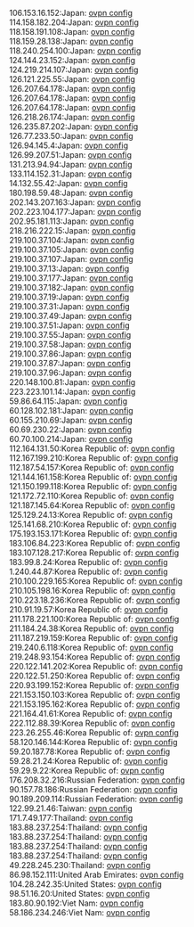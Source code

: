 106.153.16.152:Japan: [ovpn config](vpn/106_153_16_152.ovpn)  
114.158.182.204:Japan: [ovpn config](vpn/114_158_182_204.ovpn)  
118.158.191.108:Japan: [ovpn config](vpn/118_158_191_108.ovpn)  
118.159.28.138:Japan: [ovpn config](vpn/118_159_28_138.ovpn)  
118.240.254.100:Japan: [ovpn config](vpn/118_240_254_100.ovpn)  
124.144.23.152:Japan: [ovpn config](vpn/124_144_23_152.ovpn)  
124.219.214.107:Japan: [ovpn config](vpn/124_219_214_107.ovpn)  
126.121.225.55:Japan: [ovpn config](vpn/126_121_225_55.ovpn)  
126.207.64.178:Japan: [ovpn config](vpn/126_207_64_178.ovpn)  
126.207.64.178:Japan: [ovpn config](vpn/126_207_64_178.ovpn)  
126.207.64.178:Japan: [ovpn config](vpn/126_207_64_178.ovpn)  
126.218.26.174:Japan: [ovpn config](vpn/126_218_26_174.ovpn)  
126.235.87.202:Japan: [ovpn config](vpn/126_235_87_202.ovpn)  
126.77.233.50:Japan: [ovpn config](vpn/126_77_233_50.ovpn)  
126.94.145.4:Japan: [ovpn config](vpn/126_94_145_4.ovpn)  
126.99.207.51:Japan: [ovpn config](vpn/126_99_207_51.ovpn)  
131.213.94.94:Japan: [ovpn config](vpn/131_213_94_94.ovpn)  
133.114.152.31:Japan: [ovpn config](vpn/133_114_152_31.ovpn)  
14.132.55.42:Japan: [ovpn config](vpn/14_132_55_42.ovpn)  
180.198.59.48:Japan: [ovpn config](vpn/180_198_59_48.ovpn)  
202.143.207.163:Japan: [ovpn config](vpn/202_143_207_163.ovpn)  
202.223.104.177:Japan: [ovpn config](vpn/202_223_104_177.ovpn)  
202.95.181.113:Japan: [ovpn config](vpn/202_95_181_113.ovpn)  
218.216.222.15:Japan: [ovpn config](vpn/218_216_222_15.ovpn)  
219.100.37.104:Japan: [ovpn config](vpn/219_100_37_104.ovpn)  
219.100.37.105:Japan: [ovpn config](vpn/219_100_37_105.ovpn)  
219.100.37.107:Japan: [ovpn config](vpn/219_100_37_107.ovpn)  
219.100.37.13:Japan: [ovpn config](vpn/219_100_37_13.ovpn)  
219.100.37.177:Japan: [ovpn config](vpn/219_100_37_177.ovpn)  
219.100.37.182:Japan: [ovpn config](vpn/219_100_37_182.ovpn)  
219.100.37.19:Japan: [ovpn config](vpn/219_100_37_19.ovpn)  
219.100.37.31:Japan: [ovpn config](vpn/219_100_37_31.ovpn)  
219.100.37.49:Japan: [ovpn config](vpn/219_100_37_49.ovpn)  
219.100.37.51:Japan: [ovpn config](vpn/219_100_37_51.ovpn)  
219.100.37.55:Japan: [ovpn config](vpn/219_100_37_55.ovpn)  
219.100.37.58:Japan: [ovpn config](vpn/219_100_37_58.ovpn)  
219.100.37.86:Japan: [ovpn config](vpn/219_100_37_86.ovpn)  
219.100.37.87:Japan: [ovpn config](vpn/219_100_37_87.ovpn)  
219.100.37.96:Japan: [ovpn config](vpn/219_100_37_96.ovpn)  
220.148.100.81:Japan: [ovpn config](vpn/220_148_100_81.ovpn)  
223.223.101.14:Japan: [ovpn config](vpn/223_223_101_14.ovpn)  
59.86.64.115:Japan: [ovpn config](vpn/59_86_64_115.ovpn)  
60.128.102.181:Japan: [ovpn config](vpn/60_128_102_181.ovpn)  
60.155.210.69:Japan: [ovpn config](vpn/60_155_210_69.ovpn)  
60.69.230.22:Japan: [ovpn config](vpn/60_69_230_22.ovpn)  
60.70.100.214:Japan: [ovpn config](vpn/60_70_100_214.ovpn)  
112.164.131.50:Korea Republic of: [ovpn config](vpn/112_164_131_50.ovpn)  
112.167.199.210:Korea Republic of: [ovpn config](vpn/112_167_199_210.ovpn)  
112.187.54.157:Korea Republic of: [ovpn config](vpn/112_187_54_157.ovpn)  
121.144.161.158:Korea Republic of: [ovpn config](vpn/121_144_161_158.ovpn)  
121.150.199.118:Korea Republic of: [ovpn config](vpn/121_150_199_118.ovpn)  
121.172.72.110:Korea Republic of: [ovpn config](vpn/121_172_72_110.ovpn)  
121.187.145.64:Korea Republic of: [ovpn config](vpn/121_187_145_64.ovpn)  
125.129.24.13:Korea Republic of: [ovpn config](vpn/125_129_24_13.ovpn)  
125.141.68.210:Korea Republic of: [ovpn config](vpn/125_141_68_210.ovpn)  
175.193.153.171:Korea Republic of: [ovpn config](vpn/175_193_153_171.ovpn)  
183.106.84.223:Korea Republic of: [ovpn config](vpn/183_106_84_223.ovpn)  
183.107.128.217:Korea Republic of: [ovpn config](vpn/183_107_128_217.ovpn)  
183.99.8.24:Korea Republic of: [ovpn config](vpn/183_99_8_24.ovpn)  
1.240.44.87:Korea Republic of: [ovpn config](vpn/1_240_44_87.ovpn)  
210.100.229.165:Korea Republic of: [ovpn config](vpn/210_100_229_165.ovpn)  
210.105.198.16:Korea Republic of: [ovpn config](vpn/210_105_198_16.ovpn)  
210.223.18.236:Korea Republic of: [ovpn config](vpn/210_223_18_236.ovpn)  
210.91.19.57:Korea Republic of: [ovpn config](vpn/210_91_19_57.ovpn)  
211.178.221.100:Korea Republic of: [ovpn config](vpn/211_178_221_100.ovpn)  
211.184.24.38:Korea Republic of: [ovpn config](vpn/211_184_24_38.ovpn)  
211.187.219.159:Korea Republic of: [ovpn config](vpn/211_187_219_159.ovpn)  
219.240.6.118:Korea Republic of: [ovpn config](vpn/219_240_6_118.ovpn)  
219.248.93.154:Korea Republic of: [ovpn config](vpn/219_248_93_154.ovpn)  
220.122.141.202:Korea Republic of: [ovpn config](vpn/220_122_141_202.ovpn)  
220.122.51.250:Korea Republic of: [ovpn config](vpn/220_122_51_250.ovpn)  
220.93.199.152:Korea Republic of: [ovpn config](vpn/220_93_199_152.ovpn)  
221.153.150.103:Korea Republic of: [ovpn config](vpn/221_153_150_103.ovpn)  
221.153.195.162:Korea Republic of: [ovpn config](vpn/221_153_195_162.ovpn)  
221.164.41.61:Korea Republic of: [ovpn config](vpn/221_164_41_61.ovpn)  
222.112.88.39:Korea Republic of: [ovpn config](vpn/222_112_88_39.ovpn)  
223.26.255.46:Korea Republic of: [ovpn config](vpn/223_26_255_46.ovpn)  
58.120.146.144:Korea Republic of: [ovpn config](vpn/58_120_146_144.ovpn)  
59.20.187.78:Korea Republic of: [ovpn config](vpn/59_20_187_78.ovpn)  
59.28.21.24:Korea Republic of: [ovpn config](vpn/59_28_21_24.ovpn)  
59.29.9.22:Korea Republic of: [ovpn config](vpn/59_29_9_22.ovpn)  
176.208.32.216:Russian Federation: [ovpn config](vpn/176_208_32_216.ovpn)  
90.157.78.186:Russian Federation: [ovpn config](vpn/90_157_78_186.ovpn)  
90.189.209.114:Russian Federation: [ovpn config](vpn/90_189_209_114.ovpn)  
122.99.21.46:Taiwan: [ovpn config](vpn/122_99_21_46.ovpn)  
171.7.49.177:Thailand: [ovpn config](vpn/171_7_49_177.ovpn)  
183.88.237.254:Thailand: [ovpn config](vpn/183_88_237_254.ovpn)  
183.88.237.254:Thailand: [ovpn config](vpn/183_88_237_254.ovpn)  
183.88.237.254:Thailand: [ovpn config](vpn/183_88_237_254.ovpn)  
183.88.237.254:Thailand: [ovpn config](vpn/183_88_237_254.ovpn)  
49.228.245.230:Thailand: [ovpn config](vpn/49_228_245_230.ovpn)  
86.98.152.111:United Arab Emirates: [ovpn config](vpn/86_98_152_111.ovpn)  
104.28.242.35:United States: [ovpn config](vpn/104_28_242_35.ovpn)  
98.51.16.20:United States: [ovpn config](vpn/98_51_16_20.ovpn)  
183.80.90.192:Viet Nam: [ovpn config](vpn/183_80_90_192.ovpn)  
58.186.234.246:Viet Nam: [ovpn config](vpn/58_186_234_246.ovpn)  
